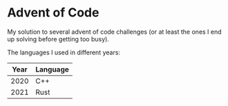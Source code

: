 # Advent of Code

My solution to several advent of code challenges (or at least the ones I end up solving before getting too busy).

The languages I used in different years:

| Year | Language |
| ---- | -------- |
| 2020 | C++      |
| 2021 | Rust     |
